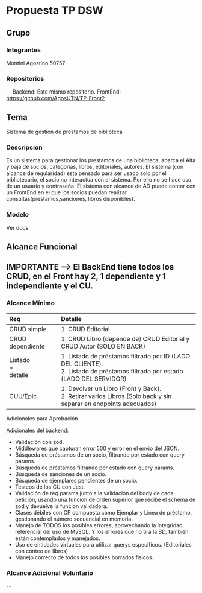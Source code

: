 # Propuesta TP DSW

## Grupo
### Integrantes
Montini Agostino 50757


### Repositorios
--
Backend: Este mismo repositorio.
FrontEnd: https://github.com/AgosUTN/TP-Front2


## Tema
Sistema de gestion de prestamos de biblioteca
### Descripción
Es un sistema para gestionar los prestamos de una biblioteca, abarca el Alta y baja de socios, categorias, libros, editoriales, autores. 
El sistema (con alcance de regularidad) esta pensado para ser usado solo por el bibliotecario, el socio no interactua con el sistema.
Por ello no se hace uso de un usuario y contraseña. El sistema con alcance de AD puede contar con un FrontEnd en el que los socios puedan realizar consultas(prestamos,sanciones, libros disponibles).

### Modelo
Ver docs

## Alcance Funcional 

## IMPORTANTE --> El BackEnd tiene todos los CRUD, en el Front hay 2, 1 dependiente y 1 independiente y el CU.

### Alcance Mínimo

|Req|Detalle|
|:-|:-|
|CRUD simple|1. CRUD Editorial<br>|
|CRUD dependiente|1. CRUD Libro {depende de} CRUD Editorial y CRUD Autor (SOLO EN BACK)<br>|
|Listado<br>+<br>detalle| 1. Listado de préstamos filtrado por ID (LADO DEL CLIENTE).<br> 2. Listado de préstamos filtrado por estado (LADO DEL SERVIDOR)|
|CUU/Epic|1. Devolver un Libro (Front y Back).<br>2. Retirar varios Libros (Solo back y sin separar en endpoints adecuados)|

Adicionales para Aprobación

Adicionales del backend:

- Validación con zod.
- Middlewares que capturan error 500 y error en el envio del JSON.
- Búsqueda de préstamos de un socio, filtrando por estado con query params.
- Búsqueda de préstamos filtrando por estado con query params.
- Búsqueda de sanciones de un socio. 
- Búsqueda de ejemplares pendientes de un socio.
- Testeos de los CU con Jest.
- Validación de req.params junto a la validación del body de cada petición, usando una funcion de orden superior que recibe el schema de zod y devuelve la funcion validadora.
- Clases débiles con CP compuesta como Ejemplar y Linea de préstamo, gestionando el número secuencial en memoria.
- Manejo de TODOS los posibles errores, aprovechando la integridad referencial del uso de MySQL. Y los errores que no tira la BD, también están contemplados y manejados.
- Uso de entidades virtuales para utilizar querys especificos. (Editoriales con conteo de libros)
- Manejo correcto de todos los posibles borrados fisicos. 


### Alcance Adicional Voluntario

-- 

